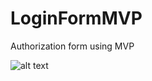 # LoginFormMVP
Authorization form using MVP


![alt text](https://startandroid.ru/images/stories/blog/493/010.png)
